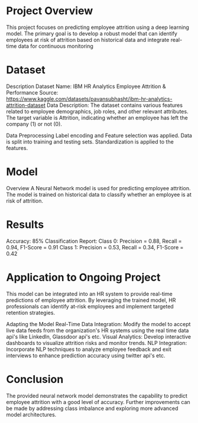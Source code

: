 # Project Overview
This project focuses on predicting employee attrition using a deep learning model. The primary goal is to develop a robust model that can identify employees at risk of attrition based on historical data and integrate real-time data for continuous monitoring

# Dataset
Description
Dataset Name: IBM HR Analytics Employee Attrition & Performance
Source: https://www.kaggle.com/datasets/pavansubhasht/ibm-hr-analytics-attrition-dataset
Data Description: The dataset contains various features related to employee demographics, job roles, and other relevant attributes. The target variable is Attrition, indicating whether an employee has left the company (1) or not (0).

Data Preprocessing
Label encoding and Feature selection was applied.
Data is split into training and testing sets.
Standardization is applied to the features.

# Model
Overview
A Neural Network model is used for predicting employee attrition. The model is trained on historical data to classify whether an employee is at risk of attrition.

# Results
Accuracy: 85%
Classification Report:
Class 0: Precision = 0.88, Recall = 0.94, F1-Score = 0.91
Class 1: Precision = 0.53, Recall = 0.34, F1-Score = 0.42

# Application to Ongoing Project
This model can be integrated into an HR system to provide real-time predictions of employee attrition. By leveraging the trained model, HR professionals can identify at-risk employees and implement targeted retention strategies.

Adapting the Model
Real-Time Data Integration: Modify the model to accept live data feeds from the organization's HR systems using the real time data api's like LinkedIn, Glassdoor api's etc.
Visual Analytics: Develop interactive dashboards to visualize attrition risks and monitor trends.
NLP Integration: Incorporate NLP techniques to analyze employee feedback and exit interviews to enhance prediction accuracy using twitter api's etc.


# Conclusion
The provided neural network model demonstrates the capability to predict employee attrition with a good level of accuracy. 
Further improvements can be made by addressing class imbalance and exploring more advanced model architectures.